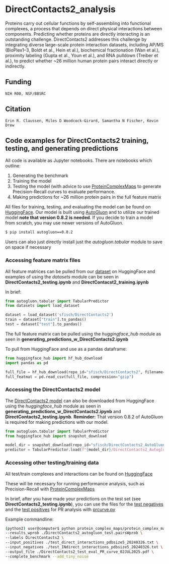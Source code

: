 # DirectContacts2_analysis
Proteins carry out cellular functions by self-assembling into functional complexes, a process that depends on direct physical interactions between components. Predicting whether proteins are directly interacting is an outstanding challenge. DirectContacts2 addresses this challenge by integrating diverse large-scale protein interaction datasets, including AP/MS (BioPlex1–3, Boldt et al., Hein et al.), biochemical fractionation (Wan et al.), proximity labeling (Gupta et al., Youn et al.), and RNA pulldown (Treiber et al.), to predict whether ~26 million human protein pairs interact directly or indirectly.

## Funding

    NIH R00, NSF/BBSRC

## Citation

    Erin R. Claussen, Miles D Woodcock-Girard, Samantha N Fischer, Kevin Drew


## Code examples for DirectContacts2 training, testing, and generating predictions

All code is available as Jupyter notebooks. There are notebooks which outline:
  1. Generating the benchmark
  2. Training the model
  3. Testing the model (with advice to use [ProteinComplexMaps](https://github.com/KDrewLab/protein_complex_maps.git) to generate Precision-Recall curves to evaluate performance.
  4. Making predictions for ~26 million protein pairs in the full feature matrix

All files for training, testing, and evaluating the model can be found on [HuggingFace](https://huggingface.co/datasets/sfisch/DirectContacts2/tree/main). Our model is built using [AutoGluon](https://auto.gluon.ai/stable/index.html) and to utilize our trained model **note that version 0.8.2 is needed**. If you decide to train a model from scratch, you may use newer versions of AutoGluon.

  ```bash
  $ pip install autogluon==0.8.2
  ```
Users can also just directly install just the *autogluon.tabular* module to save on space if necessary

### Accessing feature matrix files

All feature matrices can be pulled from our [dataset](https://huggingface.co/datasets/sfisch/DirectContacts2) on HuggingFace
and examples of using the *datasets* module can be seen in **DirectContacts2_testing.ipynb** and **DirectContacst2_training.ipynb**

In brief:
  ```python
  from autogluon.tabular import TabularPredictor
  from datasets import load_dataset

  dataset = load_dataset('sfisch/DirectContacts2')
  train = dataset["train"].to_pandas()
  test = dataset["test"].to_pandas()
  ```

The full feature matrix can be pulled using the *huggingface_hub* module as seen in **generating_predictions_w_DirectContacts2.ipynb** 

To pull from HuggingFace and use as a pandas dataframe:
  ```python
  from huggingface_hub import hf_hub_download
  import pandas as pd

  full_file = hf_hub_download(repo_id="sfisch/DirectContacts2", filename='full/humap3_full_feature_matrix_20220625.csv.gz', repo_type='dataset')
  full_featmat = pd.read_csv(full_file, compression="gzip")
  ```
### Accessing the DirectContacts2 model
The [DirectContacts2 model](https://huggingface.co/sfisch/DirectContacts2_AutoGluon) can also be downloaded from HuggingFace using the *huggingface_hub* module as seen in **generating_predictions_w_DirectContacts2.ipynb** and **DirectContacts2_testing.ipynb**. **Reminder:** That version 0.8.2 of AutoGluon is required for making predictions with our model.

  ```python
  from autogluon.tabular import TabularPredictor
  from huggingface_hub import snapshot_download

  model_dir = snapshot_download(repo_id="sfisch/DirectContacts2_AutoGluon")
  predictor = TabularPredictor.load(f"{model_dir}/DirectContacts2_Autogluon_Model_20240326")
  ```
### Accessing other testing/training data
All test/train complexes and interactions can be found on [HuggingFace](https://huggingface.co/datasets/sfisch/DirectContacts2/tree/main/reference_interactions)

These will be necessary for running performance analysis, such as Precision-Recall with [ProteinComplexMaps](https://github.com/KDrewLab/protein_complex_maps.git) 

In brief, after you have made your predictions on the test set (see **DirectContacts2_testing.ipynb**), you can use the files for the [test negatives](https://huggingface.co/datasets/sfisch/DirectContacts2/blob/main/reference_interactions/test_INdirect_interactions_pdbsize5_20240326.txt) and the [test positives](https://huggingface.co/datasets/sfisch/DirectContacts2/blob/main/reference_interactions/test_direct_interactions_pdbsize5_20240326.txt) for PR analysis with [prcurve.py](https://github.com/KDrewLab/protein_complex_maps/blob/master/protein_complex_maps/evaluation/plots/prcurve.py)

Example commandline:
  ```bash
(python2) user@computer$ python protein_complex_maps/protein_complex_maps/evaluation/plots/prcurve.py \
--results_wprob ./DirectContacts2_autogluon_test.pairsWprob \
--labels DirectContacts2 \
--input_positives ./test_direct_interactions_pdbsize5_20240326.txt \
--input_negatives ./test_INdirect_interactions_pdbsize5_20240326.txt \
--output_file ./DirectContacts2_test_eval_PR_curve_02JUL2025.pdf \
--complete_benchmark --add_tiny_noise
  ```
